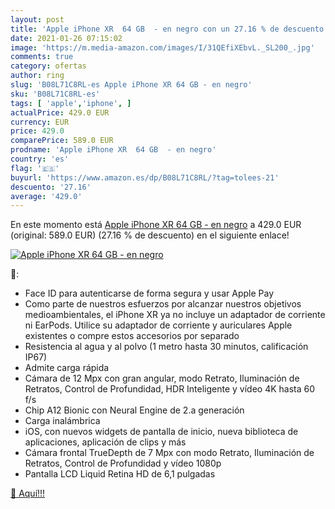```yaml
---
layout: post
title: 'Apple iPhone XR  64 GB  - en negro con un 27.16 % de descuento'
date: 2021-01-26 07:15:02
image: 'https://m.media-amazon.com/images/I/31QEfiXEbvL._SL200_.jpg'
comments: true
category: ofertas
author: ring
slug: 'B08L71C8RL-es Apple iPhone XR 64 GB - en negro'
sku: 'B08L71C8RL-es'
tags: [ 'apple','iphone', ]
actualPrice: 429.0 EUR
currency: EUR
price: 429.0
comparePrice: 589.0 EUR
prodname: 'Apple iPhone XR  64 GB  - en negro'
country: 'es'
flag: '🇪🇸'
buyurl: 'https://www.amazon.es/dp/B08L71C8RL/?tag=tolees-21'
descuento: '27.16'
average: '429.0'
---
```


En este momento está [Apple iPhone XR  64 GB  - en negro](https://www.amazon.es/dp/B08L71C8RL/?tag=tolees-21) a 429.0 EUR (original: 589.0 EUR) (27.16 %  de descuento) en el siguiente enlace!

[![Apple iPhone XR  64 GB  - en negro](https://m.media-amazon.com/images/I/31QEfiXEbvL._SL200_.jpg)](https://www.amazon.es/dp/B08L71C8RL/?tag=tolees-21)

🔎:

- Face ID para autenticarse de forma segura y usar Apple Pay
- Como parte de nuestros esfuerzos por alcanzar nuestros objetivos medioambientales, el iPhone XR ya no incluye un adaptador de corriente ni EarPods. Utilice su adaptador de corriente y auriculares Apple existentes o compre estos accesorios por separado
- Resistencia al agua y al polvo (1 metro hasta 30 minutos, calificación IP67)
- Admite carga rápida
- Cámara de 12 Mpx con gran angular, modo Retrato, Iluminación de Retratos, Control de Profundidad, HDR Inteligente y vídeo 4K hasta 60 f/s
- Chip A12 Bionic con Neural Engine de 2.a generación
- Carga inalámbrica
- iOS, con nuevos widgets de pantalla de inicio, nueva biblioteca de aplicaciones, aplicación de clips y más
- Cámara frontal TrueDepth de 7 Mpx con modo Retrato, Iluminación de Retratos, Control de Profundidad y vídeo 1080p
- Pantalla LCD Liquid Retina HD de 6,1 pulgadas

[🛒 Aquí!!!](https://www.amazon.es/dp/B08L71C8RL/?tag=tolees-21)
